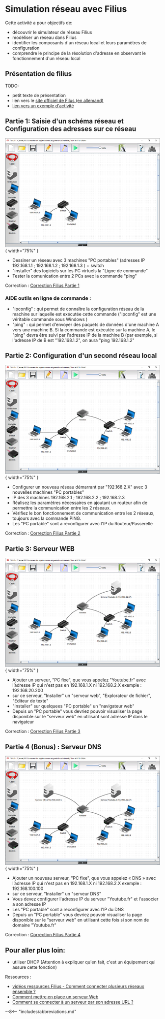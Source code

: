 # Simulation réseau avec Filius

Cette activité a pour objectifs de:

* découvrir le simulateur de réseau Filius
* modéliser un réseau dans Filius
* identifier les composants d'un réseau local et leurs paramètres de 
  configuration 
* comprendre le principe de la résolution d'adresse en observant 
  le fonctionnement d'un réseau local


## Présentation de filius

TODO:

* petit texte de présentation
* lien vers le [site officiel de Filus (en allemand)](https://www.lernsoftware-filius.de/Herunterladen)
* [lien vers un exemple d'activité](https://ent2d.ac-bordeaux.fr/disciplines/sti-college/2019/09/25/filius-un-logiciel-de-simulation-de-reseau-simple-et-accessible/)


## Partie 1: Saisie d'un schéma réseau et Configuration des adresses sur ce réseau

![Filius Partie 1](img/Filius_1.png){ width="75%" }

* Dessiner un réseau avec 3 machines "PC portables" (adresses IP 192.168.1.1 ; 192.168.1.2 ; 192.168.1.3 ) + switch
* "installer" des logiciels sur les PC virtuels la "Ligne de commande"
* Tester la comunication entre 2 PCs avec la commande "ping"

Correction : [Correction Filius Partie 1](resources/Filius_1.fls)

### AIDE outils en ligne de commande :
* "ipconfig" : qui permet de connaître la configuration réseau de la machine sur laquelle est exécutée cette commande ("ipconfig" est une véritable commande sous Windows )
* "ping" : qui permet d'envoyer des paquets de données d'une machine A vers une machine B. Si la commande est exécutée sur la machine A, le "ping" devra être suivi par l'adresse IP de la machine B (par exemple, si l'adresse IP de B est "192.168.1.2", on aura "ping 192.168.1.2"


## Partie 2: Configuration d'un second réseau local 

![Filius Partie 2](img/Filius_2.png){ width="75%" }

* Configurer un nouveau réseau démarrant par "192.168.2.X" avec 3 nouvelles machines "PC portables"
* IP des 3 machines 192.168.2.1 ; 192.168.2.2 ; 192.168.2.3
* Réalisez les paramètres nécessaires en ajoutant un routeur afin de permettre la communication entre les 2 réseaux.
* Vérifiez le bon fonctionnement de communication entre les 2 réseaux, toujours avec la commande PING.
* Les "PC portable" sont a reconfigurer avec l'IP du Routeur/Passerelle

Correction : [Correction Filius Partie 2](resources/Filius_2.fls)

## Partie 3: Serveur WEB 

![Filius Partie 3](img/Filius_3.png){ width="75%" }

* Ajouter un serveur, "PC fixe", que vous appelez "Youtube.fr" avec l’adresse IP  qui n'est pas en 192.168.1.X ni 192.168.2.X  exemple : 192.168.20.200
* sur ce serveur, "Installer" un "serveur web", "Explorateur de fichier", "Editeur de texte"
* "Installer" sur quelquees "PC portable" un "navigateur web"
* Depuis un "PC portable" vous devriez pouvoir visualiser la page disponible sur le "serveur web" en utilisant sont adresse IP dans le navigateur

Correction : [Correction Filius Partie 3](resources/Filius_3.fls)

## Partie 4 (Bonus) : Serveur DNS

![Filius Partie 4](img/Filius_all_end.png){ width="75%" }

* Ajouter un nouveau serveur, "PC fixe", que vous appelez « DNS » avec l’adresse IP  qui n'est pas en 192.168.1.X ni 192.168.2.X  exemple : 192.168.100.100
* sur ce serveur, "Installer" un "serveur DNS"
* Vous devez configurer l'adresse IP du serveur "Youtube.fr" et l'associer a son adresse IP
* Les "PC portable" sont a reconfigurer avec l'IP du DNS
* Depuis un "PC portable" vous devriez pouvoir visualiser la page disponible sur le "serveur web" en utilisant cette fois si son nom de domaine "Youtube.fr"

Correction : [Correction Filius Partie 4](resources/Filius_4.fls)

## Pour aller plus loin:

* utiliser DHCP (Attention à expliquer qu'en fait, c'est un équipement qui assure cette fonction)

Ressources : 
* [vidéos ressources  Filius - Comment connecter plusieurs réseaux ensemble ?](https://www.youtube.com/watch?v=bkaRSt5TUbY)
* [Comment mettre en place un serveur Web ](https://www.youtube.com/watch?v=pS_rpzolCy8)
* [Comment se connecter à un serveur par son adresse URL ?](https://www.youtube.com/watch?v=aHAmIwBhZdU)




--8<-- "includes/abbreviations.md"
